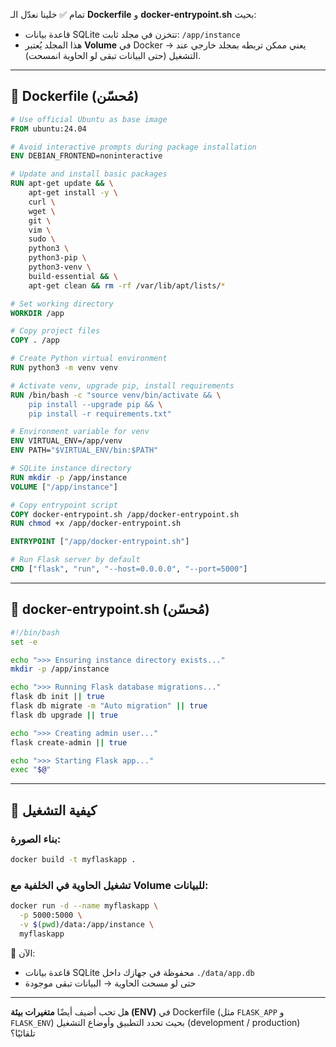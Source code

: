 تمام ✅
خلينا نعدّل الـ **Dockerfile** و **docker-entrypoint.sh** بحيث:

* قاعدة بيانات SQLite تتخزن في مجلد ثابت: `/app/instance`
* هذا المجلد يُعتبر **Volume** في Docker → يعني ممكن تربطه بمجلد خارجي عند التشغيل (حتى البيانات تبقى لو الحاوية انمسحت).

---

## 🔹 Dockerfile (مُحسّن)

```dockerfile
# Use official Ubuntu as base image
FROM ubuntu:24.04

# Avoid interactive prompts during package installation
ENV DEBIAN_FRONTEND=noninteractive

# Update and install basic packages
RUN apt-get update && \
    apt-get install -y \
    curl \
    wget \
    git \
    vim \
    sudo \
    python3 \
    python3-pip \
    python3-venv \
    build-essential && \
    apt-get clean && rm -rf /var/lib/apt/lists/*

# Set working directory
WORKDIR /app

# Copy project files
COPY . /app

# Create Python virtual environment
RUN python3 -m venv venv

# Activate venv, upgrade pip, install requirements
RUN /bin/bash -c "source venv/bin/activate && \
    pip install --upgrade pip && \
    pip install -r requirements.txt"

# Environment variable for venv
ENV VIRTUAL_ENV=/app/venv
ENV PATH="$VIRTUAL_ENV/bin:$PATH"

# SQLite instance directory
RUN mkdir -p /app/instance
VOLUME ["/app/instance"]

# Copy entrypoint script
COPY docker-entrypoint.sh /app/docker-entrypoint.sh
RUN chmod +x /app/docker-entrypoint.sh

ENTRYPOINT ["/app/docker-entrypoint.sh"]

# Run Flask server by default
CMD ["flask", "run", "--host=0.0.0.0", "--port=5000"]
```

---

## 🔹 docker-entrypoint.sh (مُحسّن)

```bash
#!/bin/bash
set -e

echo ">>> Ensuring instance directory exists..."
mkdir -p /app/instance

echo ">>> Running Flask database migrations..."
flask db init || true
flask db migrate -m "Auto migration" || true
flask db upgrade || true

echo ">>> Creating admin user..."
flask create-admin || true

echo ">>> Starting Flask app..."
exec "$@"
```

---

## 🔹 كيفية التشغيل

### بناء الصورة:

```bash
docker build -t myflaskapp .
```

### تشغيل الحاوية في الخلفية مع Volume للبيانات:

```bash
docker run -d --name myflaskapp \
  -p 5000:5000 \
  -v $(pwd)/data:/app/instance \
  myflaskapp
```

🔹 الآن:

* قاعدة بيانات SQLite محفوظة في جهازك داخل `./data/app.db`
* حتى لو مسحت الحاوية → البيانات تبقى موجودة

---

هل تحب أضيف أيضًا **متغيرات بيئة (ENV)** في Dockerfile (مثل `FLASK_APP` و `FLASK_ENV`) بحيث تحدد التطبيق وأوضاع التشغيل (development / production) تلقائيًا؟
